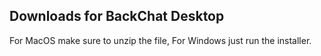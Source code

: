 ## Downloads for BackChat Desktop

For MacOS make sure to unzip the file,
For Windows just run the installer.
